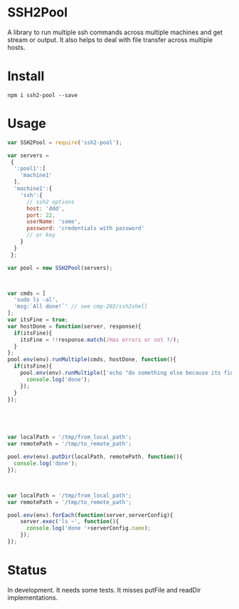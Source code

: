 # SSH2Pool

A library to run multiple ssh commands across multiple machines and get stream or output.
It also helps to deal with file transfer across multiple hosts.

# Install

```npm i ssh2-pool --save```

# Usage

```js
var SSH2Pool = require('ssh2-pool');

var servers = 
 {
  ':pool1':[
    'machine1'
  ],
  'machine1':{
    'ssh':{
      // ssh2 options
      host: 'ddd',
      port: 22,
      userName: 'some',
      password: 'credentials with password'
      // or key
    }
  }
 };

var pool = new SSH2Pool(servers);



var cmds = [
  'sudo ls -al',
  'msg:`All done!`' // see cmp-202/ssh2shell
];
var itsFine = true;
var hostDone = function(server, response){
  if(itsFine){
    itsFine = !!response.match(/Has errors or not ?/);
  }
};
pool.env(env).runMultiple(cmds, hostDone, function(){
  if(itsFine){
    pool.env(env).runMultiple(['echo "do something else because its fine"'], function(){
      console.log('done');
    });
  }
});





var localPath = '/tmp/from_local_path';
var remotePath = '/tmp/to_remote_path';

pool.env(env).putDir(localPath, remotePath, function(){
  console.log('done');
});



var localPath = '/tmp/from_local_path';
var remotePath = '/tmp/to_remote_path';

pool.env(env).forEach(function(server,serverConfig){
    server.exec('ls ~', function(){
      console.log('done '+serverConfig.name);
    });
});
```

# Status

In development. It needs some tests. It misses putFile and readDir implementations.